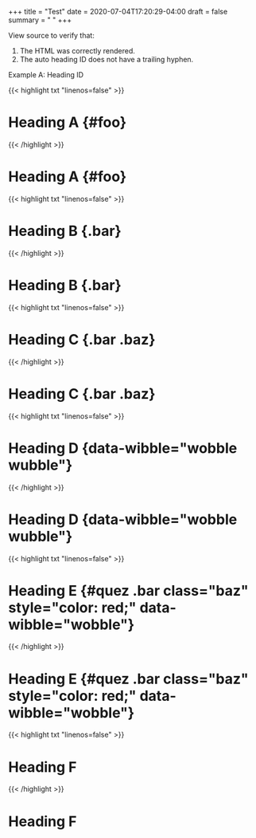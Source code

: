 +++
title = "Test"
date = 2020-07-04T17:20:29-04:00
draft = false
summary = " "
+++

View source to verify that:

1. The HTML was correctly rendered.
2. The auto heading ID does not have a trailing hyphen.

Example A: Heading ID

{{< highlight txt "linenos=false" >}}
# Heading A {#foo}
{{< /highlight >}}

# Heading A {#foo}

{{< highlight txt "linenos=false" >}}
# Heading B {.bar}
{{< /highlight >}}

# Heading B {.bar}

{{< highlight txt "linenos=false" >}}
# Heading C {.bar .baz}
{{< /highlight >}}

# Heading C {.bar .baz}

{{< highlight txt "linenos=false" >}}
# Heading D {data-wibble="wobble wubble"}
{{< /highlight >}}

# Heading D {data-wibble="wobble wubble"}

{{< highlight txt "linenos=false" >}}
# Heading E {#quez .bar class="baz" style="color: red;" data-wibble="wobble"}
{{< /highlight >}}

# Heading E {#quez .bar class="baz" style="color: red;" data-wibble="wobble"}

{{< highlight txt "linenos=false" >}}
# Heading F #
{{< /highlight >}}

# Heading F #
